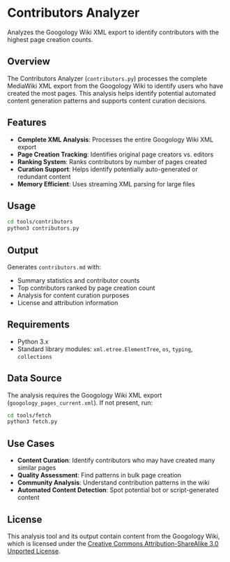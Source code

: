 # Contributors Analyzer

Analyzes the Googology Wiki XML export to identify contributors with the highest page creation counts.

## Overview

The Contributors Analyzer (`contributors.py`) processes the complete MediaWiki XML export from the Googology Wiki to identify users who have created the most pages. This analysis helps identify potential automated content generation patterns and supports content curation decisions.

## Features

- **Complete XML Analysis**: Processes the entire Googology Wiki XML export
- **Page Creation Tracking**: Identifies original page creators vs. editors
- **Ranking System**: Ranks contributors by number of pages created
- **Curation Support**: Helps identify potentially auto-generated or redundant content
- **Memory Efficient**: Uses streaming XML parsing for large files

## Usage

```bash
cd tools/contributors
python3 contributors.py
```

## Output

Generates `contributors.md` with:
- Summary statistics and contributor counts
- Top contributors ranked by page creation count
- Analysis for content curation purposes
- License and attribution information

## Requirements

- Python 3.x
- Standard library modules: `xml.etree.ElementTree`, `os`, `typing`, `collections`

## Data Source

The analysis requires the Googology Wiki XML export (`googology_pages_current.xml`). If not present, run:

```bash
cd tools/fetch
python3 fetch.py
```

## Use Cases

- **Content Curation**: Identify contributors who may have created many similar pages
- **Quality Assessment**: Find patterns in bulk page creation
- **Community Analysis**: Understand contribution patterns in the wiki
- **Automated Content Detection**: Spot potential bot or script-generated content

## License

This analysis tool and its output contain content from the Googology Wiki, which is licensed under the [Creative Commons Attribution-ShareAlike 3.0 Unported License](https://creativecommons.org/licenses/by-sa/3.0/).